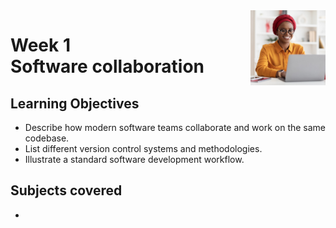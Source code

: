 <a href="../">
  <img src="/img/Version_Control_logo.jpg" width="120" align="right">
</a>

# Week 1 <br> Software collaboration

## Learning Objectives
- Describe how modern software teams collaborate and work on the same codebase.
- List different version control systems and methodologies.
- Illustrate a standard software development workflow.

## Subjects covered
- 
